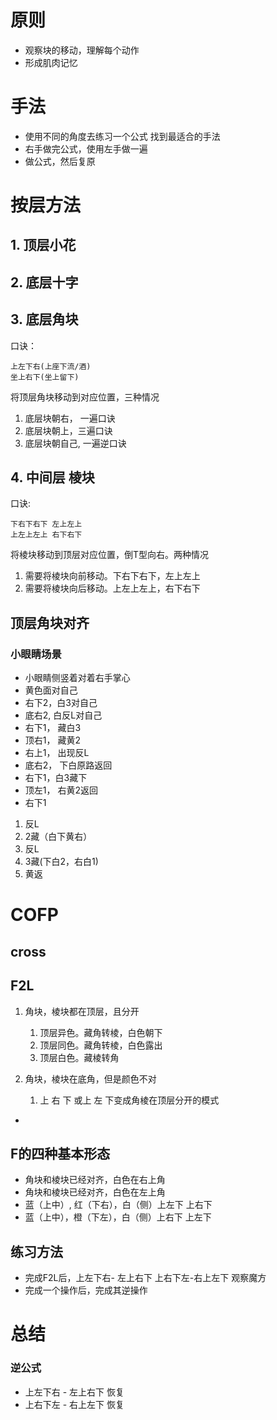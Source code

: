# 原则
- 观察块的移动，理解每个动作
- 形成肌肉记忆

# 手法
- 使用不同的角度去练习一个公式 找到最适合的手法
- 右手做完公式，使用左手做一遍
- 做公式，然后复原


# 按层方法

## 1. 顶层小花

## 2. 底层十字

## 3. 底层角块

口诀：
```
上左下右(上座下流/酒)
坐上右下(坐上留下)
```

将顶层角块移动到对应位置，三种情况
1. 底层块朝右， 一遍口诀
2. 底层块朝上，三遍口诀
3. 底层块朝自己, 一遍逆口诀

## 4. 中间层 棱块

口诀:
```
下右下右下 左上左上
上左上左上 右下右下
```

将棱块移动到顶层对应位置，倒T型向右。两种情况
1. 需要将棱块向前移动。下右下右下，左上左上
2. 需要将棱块向后移动。上左上左上，右下右下

## 顶层角块对齐

### 小眼睛场景
- 小眼睛侧竖着对着右手掌心
- 黄色面对自己
- 右下2，白3对自己
- 底右2, 白反L对自己
- 右下1， 藏白3 
- 顶右1， 藏黄2
- 右上1， 出现反L
- 底右2， 下白原路返回
- 右下1，白3藏下
- 顶左1， 右黄2返回
- 右下1

1. 反L
2. 2藏（白下黄右）
3. 反L
4. 3藏(下白2，右白1)
5. 黄返

# COFP

## cross

## F2L
1. 角块，棱块都在顶层，且分开
	1. 顶层异色。藏角转棱，白色朝下
	2. 顶层同色。藏角转棱，白色露出
	3. 顶层白色。藏棱转角

2. 角块，棱块在底角，但是颜色不对
	1. 上 右 下 或上 左 下变成角棱在顶层分开的模式
- 
## F的四种基本形态
- 角块和棱块已经对齐，白色在右上角
- 角块和棱块已经对齐，白色在左上角 
- 蓝（上中）, 红（下右），白（侧）上左下  上右下
- 蓝（上中），橙（下左），白（侧）上右下 上左下


## 练习方法
- 完成F2L后，上左下右- 左上右下 上右下左-右上左下 观察魔方
- 完成一个操作后，完成其逆操作

# 总结


### 逆公式
- 上左下右 - 左上右下 恢复
- 上右下左 - 右上左下 恢复
